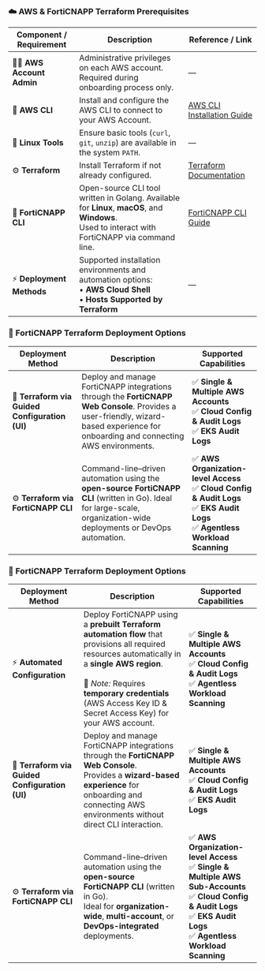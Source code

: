 ### ☁️ AWS & FortiCNAPP Terraform Prerequisites

| **Component / Requirement** | **Description** | **Reference / Link** |
|------------------------------|-----------------|----------------------|
| 🧑‍💻 **AWS Account Admin** | Administrative privileges on each AWS account.<br>Required during onboarding process only. | — |
| 🔧 **AWS CLI** | Install and configure the AWS CLI to connect to your AWS Account. | [AWS CLI Installation Guide](https://docs.aws.amazon.com/cli/latest/userguide/getting-started-install.html) |
| 🧰 **Linux Tools** | Ensure basic tools (`curl`, `git`, `unzip`) are available in the system `PATH`. | — |
| ⚙️ **Terraform** | Install Terraform if not already configured. | [Terraform Documentation](https://developer.hashicorp.com/terraform) |
| 🧠 **FortiCNAPP CLI** | Open-source CLI tool written in Golang. Available for **Linux**, **macOS**, and **Windows**.<br>Used to interact with FortiCNAPP via command line. | [FortiCNAPP CLI Guide](https://docs.fortinet.com/document/forticnapp/latest/cli-reference/68020/get-started-with-the-lacework-forticnapp-cli) |
| ⚡ **Deployment Methods** | Supported installation environments and automation options:<br>• **AWS Cloud Shell**<br>• **Hosts Supported by Terraform** | — |


### 🧱 FortiCNAPP Terraform Deployment Options

| **Deployment Method** | **Description** | **Supported Capabilities** |
|------------------------|-----------------|-----------------------------|
| 🧭 **Terraform via Guided Configuration (UI)** | Deploy and manage FortiCNAPP integrations through the **FortiCNAPP Web Console**. Provides a user-friendly, wizard-based experience for onboarding and connecting AWS environments. | ✅ **Single & Multiple AWS Accounts** <br>✅ **Cloud Config & Audit  Logs** <br>✅ **EKS Audit Logs** |
| ⚙️ **Terraform via FortiCNAPP CLI** | Command-line–driven automation using the **open-source FortiCNAPP CLI** (written in Go). Ideal for large-scale, organization-wide deployments or DevOps automation. | ✅ **AWS Organization-level Access** <br>✅ **Cloud Config & Audit Logs** <br>✅ **EKS Audit Logs** <br>✅ **Agentless Workload Scanning** |



### 🧱 FortiCNAPP Terraform Deployment Options

| **Deployment Method** | **Description** | **Supported Capabilities** |
|------------------------|-----------------|-----------------------------|
| ⚡ **Automated Configuration** | Deploy FortiCNAPP using a **prebuilt Terraform automation flow** that provisions all required resources automatically in a **single AWS region**.<br><br>🔑 *Note:* Requires **temporary credentials** (AWS Access Key ID & Secret Access Key) for your AWS account. | ✅ **Single & Multiple AWS Accounts** <br> ✅ **Cloud Config & Audit Logs** <br>✅ **Agentless Workload Scanning** |
| 🧭 **Terraform via Guided Configuration (UI)** | Deploy and manage FortiCNAPP integrations through the **FortiCNAPP Web Console**.<br>Provides a **wizard-based experience** for onboarding and connecting AWS environments without direct CLI interaction. | ✅ **Single & Multiple AWS Accounts** <br>✅ **Cloud Config & Audit Logs** <br>✅ **EKS Audit Logs** |
| ⚙️ **Terraform via FortiCNAPP CLI** | Command-line–driven automation using the **open-source FortiCNAPP CLI** (written in Go).<br>Ideal for **organization-wide**, **multi-account**, or **DevOps-integrated** deployments. | ✅ **AWS Organization-level Access** <br>✅ **Single & Multiple AWS Sub-Accounts** <br>✅ **Cloud Config & Audit Logs** <br>✅ **EKS Audit Logs** <br>✅ **Agentless Workload Scanning** |
